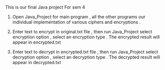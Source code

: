This is our final Java project For sem 4

1. Open Java_Project for main program , all the other programs our individual implementation of various ciphers and encryptions  .

2. Enter text to encrypt in original.txt file , then run Java_Project select encryption option , select an encryption type . The encrypted result will appear in encrypted.txt


3. Enter text to decrypt in encrypted.txt file , then run Java_Project select decryption option , select an decryption type . The decrypted result will appear in decrypted.txt
